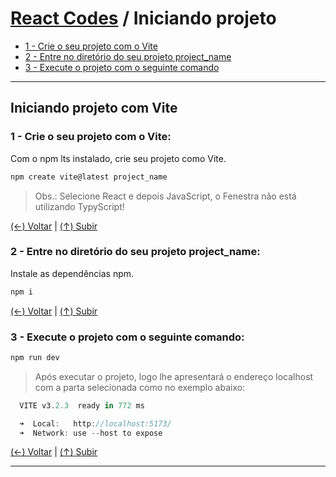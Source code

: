 # [React Codes](https://github.com/systemboys/React_Codes#react-codes "React Codes") / Iniciando projeto

- [1 - Crie o seu projeto com o Vite](https://github.com/systemboys/React_Codes/tree/main/Iniciando%20projeto#1---crie-o-seu-projeto-com-o-vite "1 - Crie o seu projeto com o Vite")
- [2 - Entre no diretório do seu projeto project_name](https://github.com/systemboys/React_Codes/tree/main/Iniciando%20projeto#2---entre-no-diret%C3%B3rio-do-seu-projeto-project_name "2 - Entre no diretório do seu projeto project_name")
- [3 - Execute o projeto com o seguinte comando](https://github.com/systemboys/React_Codes/tree/main/Iniciando%20projeto#3---execute-o-projeto-com-o-seguinte-comando "3 - Execute o projeto com o seguinte comando")

------------

## Iniciando projeto com Vite

### 1 - Crie o seu projeto com o Vite:

Com o npm lts instalado, crie seu projeto como Vite.

```javascript
npm create vite@latest project_name
```

> Obs.: Selecione React e depois JavaScript, o Fenestra não está utilizando TypyScript!

[(&larr;) Voltar](https://github.com/systemboys/React_Codes#react-codes "Voltar ao Sumário") | 
[(&uarr;) Subir](https://github.com/systemboys/React_Codes/tree/main/Iniciando%20projeto#react-codes--iniciando-projeto "Subir para o topo")

### 2 - Entre no diretório do seu projeto project_name:

Instale as dependências npm.

```javascript
npm i
```

[(&larr;) Voltar](https://github.com/systemboys/React_Codes#react-codes "Voltar ao Sumário") | 
[(&uarr;) Subir](https://github.com/systemboys/React_Codes/tree/main/Iniciando%20projeto#react-codes--iniciando-projeto "Subir para o topo")

### 3 - Execute o projeto com o seguinte comando:

```javascript
npm run dev
```

> Após executar o projeto, logo lhe apresentará o endereço localhost com a parta selecionada como no exemplo abaixo:

```javascript
  VITE v3.2.3  ready in 772 ms

  ➜  Local:   http://localhost:5173/
  ➜  Network: use --host to expose
```

[(&larr;) Voltar](https://github.com/systemboys/React_Codes#react-codes "Voltar ao Sumário") | 
[(&uarr;) Subir](https://github.com/systemboys/React_Codes/tree/main/Iniciando%20projeto#react-codes--iniciando-projeto "Subir para o topo")

------------
